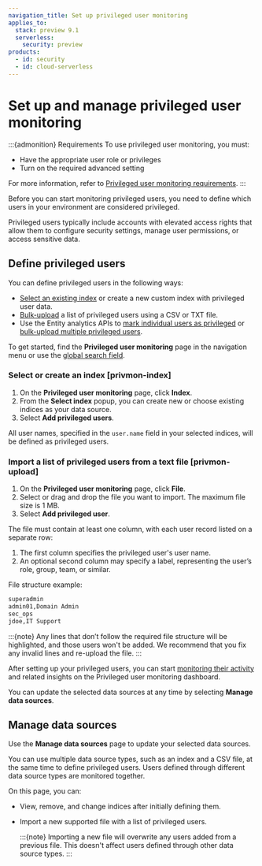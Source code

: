 ```yaml
---
navigation_title: Set up privileged user monitoring
applies_to:
  stack: preview 9.1
  serverless:
    security: preview
products:
  - id: security
  - id: cloud-serverless
---
```


# Set up and manage privileged user monitoring

:::{admonition} Requirements
To use privileged user monitoring, you must:

* Have the appropriate user role or privileges
* Turn on the required advanced setting

For more information, refer to [Privileged user monitoring requirements](/solutions/security/advanced-entity-analytics/privileged-user-monitoring-requirements.md).
:::

Before you can start monitoring privileged users, you need to define which users in your environment are considered privileged.

Privileged users typically include accounts with elevated access rights that allow them to configure security settings, manage user permissions, or access sensitive data. 

## Define privileged users

You can define privileged users in the following ways:

* [Select an existing index](#privmon-index) or create a new custom index with privileged user data.
* [Bulk-upload](#privmon-upload) a list of privileged users using a CSV or TXT file. 
* Use the Entity analytics APIs to [mark individual users as privileged]({{kib-apis}}/operation/operation-createprivmonuser) or [bulk-upload multiple privileged users]({{kib-apis}}/operation/operation-privmonbulkuploaduserscsv).

To get started, find the **Privileged user monitoring** page in the navigation menu or use the [global search field](/explore-analyze/find-and-organize/find-apps-and-objects.md).

### Select or create an index [privmon-index]

1. On the **Privileged user monitoring** page, click **Index**.
2. From the **Select index** popup, you can create new or choose existing indices as your data source.
3. Select **Add privileged users**.

All user names, specified in the `user.name` field in your selected indices, will be defined as privileged users.

### Import a list of privileged users from a text file [privmon-upload]

1. On the **Privileged user monitoring** page, click **File**.
2. Select or drag and drop the file you want to import. The maximum file size is 1 MB.
3. Select **Add privileged user**.

The file must contain at least one column, with each user record listed on a separate row:

1. The first column specifies the privileged user's user name.
2. An optional second column may specify a label, representing the user’s role, group, team, or similar.

File structure example:

```txt
superadmin
admin01,Domain Admin
sec_ops
jdoe,IT Support
```

:::{note}
Any lines that don’t follow the required file structure will be highlighted, and those users won't be added. We recommend that you fix any invalid lines and re-upload the file.
:::

After setting up your privileged users, you can start [monitoring their activity](/solutions/security/advanced-entity-analytics/monitor-privileged-user-activitites.md) and related insights on the Privileged user monitoring dashboard.

You can update the selected data sources at any time by selecting **Manage data sources**.

## Manage data sources

Use the **Manage data sources** page to update your selected data sources.

You can use multiple data source types, such as an index and a CSV file, at the same time to define privileged users. Users defined through different data source types are monitored together.

On this page, you can:

* View, remove, and change indices after initially defining them.
* Import a new supported file with a list of privileged users.

   :::{note}
   Importing a new file will overwrite any users added from a previous file. This doesn't affect users defined through other data source types.
   :::